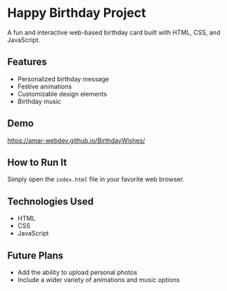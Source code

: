 # Happy Birthday Project

A fun and interactive web-based birthday card built with HTML, CSS, and JavaScript.

## Features

* Personalized birthday message
* Festive animations
* Customizable design elements 
* Birthday music

## Demo
https://amar-webdev.github.io/BirthdayWishes/

## How to Run It

Simply open the `index.html` file in your favorite web browser.

## Technologies Used

* HTML
* CSS
* JavaScript

## Future Plans

* Add the ability to upload personal photos
* Include a wider variety of animations and music options
